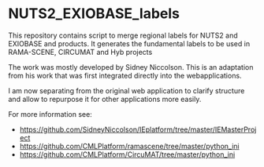 # NUTS2_EXIOBASE_labels

This repository contains script to merge regional labels for NUTS2 and EXIOBASE and products. 
It generates the fundamental labels to be used in RAMA-SCENE, CIRCUMAT and Hyb projects

The work was mostly developed by Sidney Niccolson. This is an adaptation from his work that was first integrated directly into the webapplications. 

I am now separating from the original web application to clarify structure and allow to repurpose it for other applications more easily. 

For more information see:
-  https://github.com/SidneyNiccolson/IEplatform/tree/master/IEMasterProject
-  https://github.com/CMLPlatform/ramascene/tree/master/python_ini
-  https://github.com/CMLPlatform/CircuMAT/tree/master/python_ini